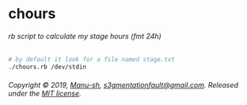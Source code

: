 # chours
###### rb script to calculate my stage hours (fmt 24h)

```bash
# by default it look for a file named stage.txt
./chours.rb /dev/stdin
```

###### Copyright © 2019, [Manu-sh](https://github.com/Manu-sh), s3gmentationfault@gmail.com. Released under the [MIT license](LICENSE).
